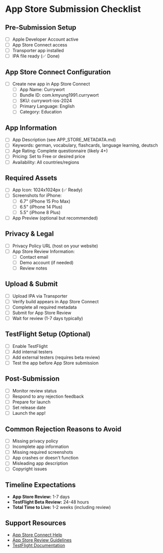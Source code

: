 # App Store Submission Checklist

## Pre-Submission Setup
- [ ] Apple Developer Account active
- [ ] App Store Connect access
- [ ] Transporter app installed
- [ ] IPA file ready (✅ Done)

## App Store Connect Configuration
- [ ] Create new app in App Store Connect
  - [ ] App Name: Currywort
  - [ ] Bundle ID: com.kmyung1991.currywort
  - [ ] SKU: currywort-ios-2024
  - [ ] Primary Language: English
  - [ ] Category: Education

## App Information
- [ ] App Description (see APP_STORE_METADATA.md)
- [ ] Keywords: german, vocabulary, flashcards, language learning, deutsch
- [ ] Age Rating: Complete questionnaire (likely 4+)
- [ ] Pricing: Set to Free or desired price
- [ ] Availability: All countries/regions

## Required Assets
- [ ] App Icon: 1024x1024px (✅ Ready)
- [ ] Screenshots for iPhone:
  - [ ] 6.7" (iPhone 15 Pro Max)
  - [ ] 6.5" (iPhone 14 Plus)
  - [ ] 5.5" (iPhone 8 Plus)
- [ ] App Preview (optional but recommended)

## Privacy & Legal
- [ ] Privacy Policy URL (host on your website)
- [ ] App Store Review Information:
  - [ ] Contact email
  - [ ] Demo account (if needed)
  - [ ] Review notes

## Upload & Submit
- [ ] Upload IPA via Transporter
- [ ] Verify build appears in App Store Connect
- [ ] Complete all required metadata
- [ ] Submit for App Store Review
- [ ] Wait for review (1-7 days typically)

## TestFlight Setup (Optional)
- [ ] Enable TestFlight
- [ ] Add internal testers
- [ ] Add external testers (requires beta review)
- [ ] Test the app before App Store submission

## Post-Submission
- [ ] Monitor review status
- [ ] Respond to any rejection feedback
- [ ] Prepare for launch
- [ ] Set release date
- [ ] Launch the app!

## Common Rejection Reasons to Avoid
- [ ] Missing privacy policy
- [ ] Incomplete app information
- [ ] Missing required screenshots
- [ ] App crashes or doesn't function
- [ ] Misleading app description
- [ ] Copyright issues

## Timeline Expectations
- **App Store Review:** 1-7 days
- **TestFlight Beta Review:** 24-48 hours
- **Total Time to Live:** 1-2 weeks (including review)

## Support Resources
- [App Store Connect Help](https://help.apple.com/app-store-connect/)
- [App Store Review Guidelines](https://developer.apple.com/app-store/review/guidelines/)
- [TestFlight Documentation](https://developer.apple.com/testflight/)
